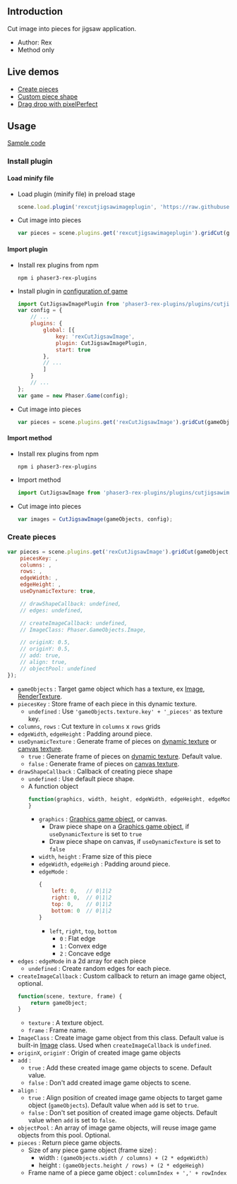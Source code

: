 ## Introduction

Cut image into pieces for jigsaw application.

- Author: Rex
- Method only

## Live demos

- [Create pieces](https://codepen.io/rexrainbow/pen/NWegLLK)
- [Custom piece shape](https://codepen.io/rexrainbow/pen/yLGoVxz)
- [Drag drop with pixelPerfect](https://codepen.io/rexrainbow/pen/dyaLoVd)

## Usage

[Sample code](https://github.com/rexrainbow/phaser3-rex-notes/blob/master/examples/cutjigsawimage/)

### Install plugin

#### Load minify file

- Load plugin (minify file) in preload stage
    ```javascript
    scene.load.plugin('rexcutjigsawimageplugin', 'https://raw.githubusercontent.com/rexrainbow/phaser3-rex-notes/master/dist/rexcutjigsawimageplugin.min.js', true);
    ```
- Cut image into pieces
    ```javascript
    var pieces = scene.plugins.get('rexcutjigsawimageplugin').gridCut(gameObject, config);
    ```

#### Import plugin

- Install rex plugins from npm
    ```
    npm i phaser3-rex-plugins
    ```
- Install plugin in [configuration of game](game.md#configuration)
    ```javascript
    import CutJigsawImagePlugin from 'phaser3-rex-plugins/plugins/cutjigsawimage-plugin.js';
    var config = {
        // ...
        plugins: {
            global: [{
                key: 'rexCutJigsawImage',
                plugin: CutJigsawImagePlugin,
                start: true
            },
            // ...
            ]
        }
        // ...
    };
    var game = new Phaser.Game(config);
    ```
- Cut image into pieces
    ```javascript
    var pieces = scene.plugins.get('rexCutJigsawImage').gridCut(gameObjects, config);
    ```

#### Import method

- Install rex plugins from npm
    ```
    npm i phaser3-rex-plugins
    ```
- Import method
    ```javascript
    import CutJigsawImage from 'phaser3-rex-plugins/plugins/cutjigsawimage.js';
    ```
- Cut image into pieces
    ```javascript
    var images = CutJigsawImage(gameObjects, config);
    ```

### Create pieces

```javascript
var pieces = scene.plugins.get('rexCutJigsawImage').gridCut(gameObject, {
    piecesKey: ,
    columns: , 
    rows: ,
    edgeWidth: , 
    edgeHeight: ,
    useDynamicTexture: true,

    // drawShapeCallback: undefined,
    // edges: undefined,    

    // createImageCallback: undefined,
    // ImageClass: Phaser.GameObjects.Image,

    // originX: 0.5,
    // originY: 0.5,
    // add: true,
    // align: true,
    // objectPool: undefined
});
```

- `gameObjects` : Target game object which has a texture, ex [Image](image.md), [RenderTexture](rendertexture.md).
- `piecesKey` : Store frame of each piece in this dynamic texture.
    - `undefined` : Use `'gameObjects.texture.key' + '_pieces'` as texture key.
- `columns`, `rows` : Cut texture in `columns` x `rows` grids
- `edgeWidth`, `edgeHeight` : Padding around piece.
- `useDynamicTexture` : Generate frame of pieces on [dynamic texture](dynamic-texture.md) or [canvas texture](canvas-texture.md).
    - `true` : Generate frame of pieces on [dynamic texture](dynamic-texture.md). Default value.
    - `false` : Generate frame of pieces on [canvas texture](canvas-texture.md).
- `drawShapeCallback` : Callback of creating piece shape
    - `undefined` : Use default piece shape.
    - A function object
        ```javascript
        function(graphics, width, height, edgeWidth, edgeHeight, edgeMode) {
        }
        ```
        - `graphics` : [Graphics game object](graphics.md), or canvas.
            - Draw piece shape on a [Graphics game object](graphics.md), if `useDynamicTexture` is set to `true`
            - Draw piece shape on canvas, if `useDynamicTexture` is set to `false`
        - `width`, `height` : Frame size of this piece
        - `edgeWidth`, `edgeHeigh` : Padding around piece.
        - `edgeMode` :
            ```javascript
            {
                left: 0,   // 0|1|2
                right: 0,  // 0|1|2
                top: 0,    // 0|1|2
                bottom: 0  // 0|1|2
            }
            ```
            - `left`, `right`, `top`, `bottom`
                - `0` : Flat edge
                - `1` : Convex edge
                - `2` : Concave edge
- `edges` : `edgeMode` in a 2d array for each piece
    - `undefined` : Create random edges for each piece.
- `createImageCallback` : Custom callback to return an image game object, optional.
    ```javascript
    function(scene, texture, frame) {
        return gameObject;
    }
    ``` 
    - `texture` : A texture object.
    - `frame` : Frame name.
- `ImageClass` : Create image game object from this class. Default value is built-in [Image](image.md) class. Used when `createImageCallback` is `undefined`.
- `originX`, `originY` : Origin of created image game objects
- `add` : 
    - `true` : Add these created image game objects to scene. Default value.
    - `false` : Don't add created image game objects to scene.
- `align` :
    - `true` : Align position of created image game objects to target game object (`gameObjects`). Default value when `add` is set to `true`.
    - `false` : Don't set position of created image game objects. Default value when `add` is set to `false`.
- `objectPool` : An array of image game objects, will reuse image game objects from this pool. Optional.
- `pieces` : Return piece game objects.
    - Size of any piece game object (frame size) :
        - width : `(gameObjects.width / columns) + (2 * edgeWidth)`
        - height : `(gameObjects.height / rows) + (2 * edgeHeigh)`
    - Frame name of a piece game object : `columnIndex + ',' + rowIndex` 
